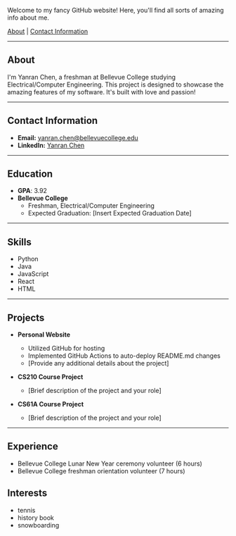 Welcome to my fancy GitHub website! Here, you'll find all sorts of amazing info about me.

[About](#about) | [Contact Information](#contact)

---

## About

I'm Yanran Chen, a freshman at Bellevue College studying Electrical/Computer Engineering. This project is designed to showcase the amazing features of my software. It's built with love and passion!

---

## Contact Information
- **Email:** yanran.chen@bellevuecollege.edu
- **LinkedIn:** [Yanran Chen](https://sylvvvch.github.io/#about)

---

## Education
- **GPA**: 3.92
- **Bellevue College**
  - Freshman, Electrical/Computer Engineering
  - Expected Graduation: [Insert Expected Graduation Date]

---

## Skills
- Python
- Java
- JavaScript
- React
- HTML

---

## Projects
- **Personal Website**
  - Utilized GitHub for hosting
  - Implemented GitHub Actions to auto-deploy README.md changes
  - [Provide any additional details about the project]

- **CS210 Course Project**
  - [Brief description of the project and your role]

- **CS61A Course Project**
  - [Brief description of the project and your role]

---

## Experience
- Bellevue College Lunar New Year ceremony volunteer (6 hours)
- Bellevue College freshman orientation volunteer (7 hours)

## Interests
- tennis
- history book
- snowboarding
